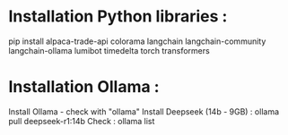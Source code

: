 # Installation Python libraries : 
pip install alpaca-trade-api colorama langchain langchain-community langchain-ollama lumibot timedelta torch transformers

# Installation Ollama : 
Install Ollama - check with "ollama"
Install Deepseek (14b - 9GB) : ollama pull deepseek-r1:14b
Check : ollama list